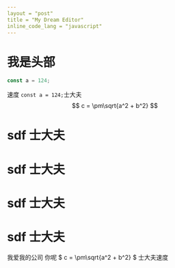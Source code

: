 ```yaml
---
layout = "post"
title = "My Dream Editor"
inline_code_lang = "javascript"
---
```


# 我是头部

```javascript
const a = 124;
```

速度 `const a = 124;`士大夫
$$ c = \pm\sqrt{a^2 + b^2} $$

# sdf 士大夫

# sdf 士大夫

# sdf 士大夫

# sdf 士大夫

我爱我的公司 你呢 $ c = \pm\sqrt{a^2 + b^2} $ 士大夫速度
